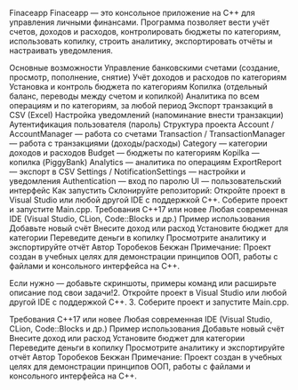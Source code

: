 Finaceapp
Finaceapp — это консольное приложение на C++ для управления личными финансами.
Программа позволяет вести учёт счетов, доходов и расходов, контролировать бюджеты по категориям, использовать копилку, строить аналитику, экспортировать отчёты и настраивать уведомления.

Основные возможности
Управление банковскими счетами (создание, просмотр, пополнение, снятие)
Учёт доходов и расходов по категориям
Установка и контроль бюджета по категориям
Копилка (отдельный баланс, переводы между счетом и копилкой)
Аналитика по всем операциям и по категориям, за любой период
Экспорт транзакций в CSV (Excel)
Настройка уведомлений (напоминание внести транзакции)
Аутентификация пользователя (пароль)
Структура проекта
Account / AccountManager — работа со счетами
Transaction / TransactionManager — работа с транзакциями (доходы/расходы)
Category — категории доходов и расходов
Budget — бюджеты по категориям
Kopilka — копилка (PiggyBank)
Analytics — аналитика по операциям
ExportReport — экспорт в CSV
Settings / NotificationSettings — настройки и уведомления
Authentication — вход по паролю
UI — пользовательский интерфейс
Как запустить
Склонируйте репозиторий:
Откройте проект в Visual Studio или любой другой IDE с поддержкой C++.
Соберите проект и запустите Main.cpp.
Требования
C++17 или новее
Любая современная IDE (Visual Studio, CLion, Code::Blocks и др.)
Пример использования
Добавьте новый счёт
Внесите доход или расход
Установите бюджет для категории
Переведите деньги в копилку
Просмотрите аналитику и экспортируйте отчёт
Автор
Торобеков Бекжан
Примечание:
Проект создан в учебных целях для демонстрации принципов ООП, работы с файлами и консольного интерфейса на C++.

Если нужно — добавьте скриншоты, примеры команд или расширьте описание под свои задачи!2. Откройте проект в Visual Studio или любой другой IDE с поддержкой C++. 3. Соберите проект и запустите Main.cpp.

Требования
C++17 или новее
Любая современная IDE (Visual Studio, CLion, Code::Blocks и др.)
Пример использования
Добавьте новый счёт
Внесите доход или расход
Установите бюджет для категории
Переведите деньги в копилку
Просмотрите аналитику и экспортируйте отчёт
Автор
Торобеков Бекжан
Примечание:
Проект создан в учебных целях для демонстрации принципов ООП, работы с файлами и консольного интерфейса на C++.
